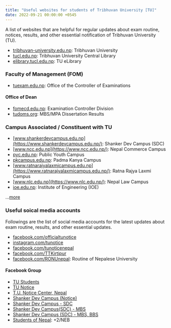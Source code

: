 ```yaml
---
title: "Useful websites for students of Tribhuvan University [TU]"
date: 2022-09-21 00:00:00 +0545
---
```


A list of websites that are helpful for regular updates about exam routine, notices, results, and other essential notification of Tribhuvan University (TU).

- [tribhuvan-university.edu.np](http://tribhuvan-university.edu.np/): Tribhuvan University
- [tucl.edu.np](https://tucl.edu.np/): Tribhuvan University Central Library
- [elibrary.tucl.edu.np](https://elibrary.tucl.edu.np/): TU eLibrary

### Faculty of Management (FOM)

- [tuexam.edu.np](https://tuexam.edu.np/): Office of the Controller of Examinations

#### Office of Dean

- [fomecd.edu.np](https://www.fomecd.edu.np/): Examination Controller Division
- [tudoms.org](https://tudoms.org/): MBS/MPA Dissertation Results

### Campus Associated / Constituent with TU

- [www.shankerdevcampus.edu.np](https://www.shankerdevcampus.edu.np/): Shanker Dev Campus (SDC)
- [www.ncc.edu.np](https://www.ncc.edu.np/): Nepal Commerce Campus
- [pyc.edu.np](http://pyc.edu.np/): Public Youth Campus
- [pkcampus.edu.np](https://pkcampus.edu.np/): Padma Kanya Campus
- [www.ratnarajyalaxmicampus.edu.np](https://www.ratnarajyalaxmicampus.edu.np/): Ratna Rajya Laxmi Campus
- [www.nlc.edu.np](https://www.nlc.edu.np/): Nepal Law Campus
- [ioe.edu.np](https://ioe.edu.np/): Institute of Engineering (IOE)

...[more](http://tribhuvan-university.edu.np/campuses)

### Useful soical media accounts

Followings are the list of social media accounts for the latest updates about exam routine, results, and other essential updates.

- [facebook.com/officialtunotice](https://www.facebook.com/officialtunotice/)
- [instagram.com/tunotice](https://instagram.com/tunotice)
- [facebook.com/tunoticenepal](https://www.facebook.com/tunoticenepal/)
- [facebook.com/TTKirtipur](https://www.facebook.com/TTKirtipur/)
- [facebook.com/RONUnepal](https://www.facebook.com/RONUnepal): Routine of Nepalese University

#### Facebook Group

- [TU Students](https://www.facebook.com/groups/883507421789537)
- [TU Notice](https://www.facebook.com/groups/926039680891048)
- [T.U. Notice Center, Nepal](https://www.facebook.com/groups/tunotice)
- [Shanker Dev Campus (Notice)](https://www.facebook.com/groups/985562248508268)
- [Shanker Dev Campus - SDC](https://www.facebook.com/groups/534245520097117)
- [Shanker Dev Campus(SDC) - MBS](https://www.facebook.com/groups/SDC.MBS)
- [Shanker Dev Campus (SDC) - MBS, BBS](https://www.facebook.com/groups/191822654167252)
- [Students of Nepal](https://www.facebook.com/groups/sonnnepal): +2/NEB
